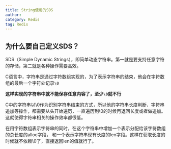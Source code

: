 ```yaml
---
title: String使用的SDS
author:
category: Redis
tag: Redis
---
```


## 为什么要自己定义SDS？

SDS（Simple Dynamic Strings），即简单动态字符串。第一就是要支持任意字符的存储，第二就是各种操作需要高效。

C语言中，字符串是通过字符数组实现的，为了表示字符串的结束，他会在字符数组的最后一个字符处记录`\0`

**这样实现的字符串中就不能保存任意内容了，至少`\0`就不行**

C中的字符串以\0作为识别字符串结束的方式，所以他的字符串长度判断、字符串追加等操作，都需要从头开始遍历，一直遍历到\0的时候再返回长度或者做追加。这就使得字符串相关的操作效率都很低。

在用字符数组表示字符串的同时，在这个字符串中增加一个表示分配给该字符数组的总长度的alloc字段，
和一个表示字符串现有长度的len字段。这样在获取长度的时候就不依赖\0了，直接返回len的值就行了。
